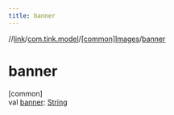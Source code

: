 ```yaml
---
title: banner
---
```

//[link](../../../index.html)/[com.tink.model](../index.html)/[[common]Images](index.html)/[banner](banner.html)



# banner



[common]\
val [banner](banner.html): [String](https://kotlinlang.org/api/latest/jvm/stdlib/kotlin/-string/index.html)




